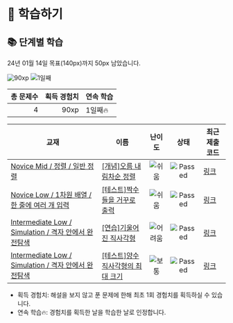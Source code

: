 # 📖 학습하기

## 📚 단계별 학습
24년 01월 14일 목표(140px)까지 50px 남았습니다.

![90xp](https://img.shields.io/badge/EXP-90xp-%235cb85c.svg?for-the-badge)
![1일째](https://img.shields.io/badge/연속학습-1일째-%23E34F26.svg?for-the-badge)

|총 문제수|획득 경험치|연속 학습|
|---:|---:|---|
4|90xp|1일째🔥|

|교재|이름|난이도|상태|최근 제출 코드|
|---|---|:---:|:---:|---|
|[Novice Mid / 정렬 / 일반 정렬](https://www.codetree.ai/missions?missionId=5)|[[개념]오름 내림차순 정렬](https://www.codetree.ai/missions/5/problems/inc-dec-sorting)|![쉬움][easy]|![Passed][passed]|[링크](https://github.com/pano1215/codetree-TILs/blob/main/240114/%EC%98%A4%EB%A6%84%20%EB%82%B4%EB%A6%BC%EC%B0%A8%EC%88%9C%20%EC%A0%95%EB%A0%AC/inc-dec-sorting.js)|
|[Novice Low / 1차원 배열 / 한 줄에 여러 개 입력](https://www.codetree.ai/missions?missionId=4)|[[테스트]짝수들을 거꾸로 출력](https://www.codetree.ai/missions/4/problems/print-even-numbers-upside-down)|![쉬움][easy]|![Passed][passed]|[링크](https://github.com/pano1215/codetree-TILs/blob/main/240114/%EC%A7%9D%EC%88%98%EB%93%A4%EC%9D%84%20%EA%B1%B0%EA%BE%B8%EB%A1%9C%20%EC%B6%9C%EB%A0%A5/print-even-numbers-upside-down.js)|
|[Intermediate Low / Simulation / 격자 안에서 완전탐색](https://www.codetree.ai/missions?missionId=2)|[[연습]기울어진 직사각형](https://www.codetree.ai/missions/2/problems/slanted-rectangle)|![어려움][hard]|![Passed][passed]|[링크](https://github.com/pano1215/codetree-TILs/blob/main/240114/%EA%B8%B0%EC%9A%B8%EC%96%B4%EC%A7%84%20%EC%A7%81%EC%82%AC%EA%B0%81%ED%98%95/slanted-rectangle.py)|
|[Intermediate Low / Simulation / 격자 안에서 완전탐색](https://www.codetree.ai/missions?missionId=2)|[[테스트]양수 직사각형의 최대 크기](https://www.codetree.ai/missions/2/problems/max-area-of-positive-rectangle)|![보통][medium]|![Passed][passed]|[링크](https://github.com/pano1215/codetree-TILs/blob/main/240114/%EC%96%91%EC%88%98%20%EC%A7%81%EC%82%AC%EA%B0%81%ED%98%95%EC%9D%98%20%EC%B5%9C%EB%8C%80%20%ED%81%AC%EA%B8%B0/max-area-of-positive-rectangle.py)|


* 획득 경험치: 해설을 보지 않고 푼 문제에 한해 최초 1회 경험치를 획득하실 수 있습니다.
* 연속 학습:fire:: 경험치를 획득한 날을 학습한 날로 인정합니다.










[b5]: https://img.shields.io/badge/Bronze_5-%235D3E31.svg
[b4]: https://img.shields.io/badge/Bronze_4-%235D3E31.svg
[b3]: https://img.shields.io/badge/Bronze_3-%235D3E31.svg
[b2]: https://img.shields.io/badge/Bronze_2-%235D3E31.svg
[b1]: https://img.shields.io/badge/Bronze_1-%235D3E31.svg
[s5]: https://img.shields.io/badge/Silver_5-%23394960.svg
[s4]: https://img.shields.io/badge/Silver_4-%23394960.svg
[s3]: https://img.shields.io/badge/Silver_3-%23394960.svg
[s2]: https://img.shields.io/badge/Silver_2-%23394960.svg
[s1]: https://img.shields.io/badge/Silver_1-%23394960.svg
[g5]: https://img.shields.io/badge/Gold_5-%23FFC433.svg
[g4]: https://img.shields.io/badge/Gold_4-%23FFC433.svg
[g3]: https://img.shields.io/badge/Gold_3-%23FFC433.svg
[g2]: https://img.shields.io/badge/Gold_2-%23FFC433.svg
[g1]: https://img.shields.io/badge/Gold_1-%23FFC433.svg
[p5]: https://img.shields.io/badge/Platinum_5-%2376DDD8.svg
[p4]: https://img.shields.io/badge/Platinum_4-%2376DDD8.svg
[p3]: https://img.shields.io/badge/Platinum_3-%2376DDD8.svg
[p2]: https://img.shields.io/badge/Platinum_2-%2376DDD8.svg
[p1]: https://img.shields.io/badge/Platinum_1-%2376DDD8.svg
[passed]: https://img.shields.io/badge/Passed-%23009D27.svg
[failed]: https://img.shields.io/badge/Failed-%23D24D57.svg
[easy]: https://img.shields.io/badge/쉬움-%235cb85c.svg?for-the-badge
[medium]: https://img.shields.io/badge/보통-%23FFC433.svg?for-the-badge
[hard]: https://img.shields.io/badge/어려움-%23D24D57.svg?for-the-badge